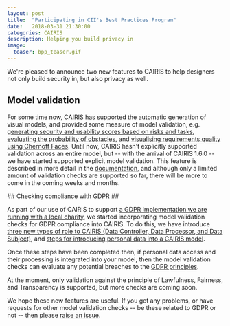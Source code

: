 ```yaml
---
layout: post
title:  "Participating in CII's Best Practices Program"
date:   2018-03-31 21:30:00
categories: CAIRIS
description: Helping you build privacy in
image:
  teaser: bpp_teaser.gif
---
```


We're pleased to announce two new features to CAIRIS to help designers not only build security in, but also privacy as well.

## Model validation ##

For some time now, CAIRIS has supported the automatic generation of visual models, and provided some measure of model validation, e.g. [generating security and usability scores based on risks and tasks](https://cairis.readthedocs.io/en/latest/risks.html#risk-analysis-model), [evaluating the probability of obstacles](https://cairis.readthedocs.io/en/latest/gro.html#obstacle-modelling), and [visualising requirements quality using Chernoff Faces](https://cairis.readthedocs.io/en/latest/gro.html#visualising-requirements-quality-using-chernoff-faces).  Until now, CAIRIS hasn't explicitly supported validation across an entire model, but -- with the arrival of CAIRIS 1.6.0 -- we have started supported explicit model validation.  This feature is described in more detail in the [documentation](https://cairis.readthedocs.io/en/latest/validation.html), and although only a limited amount of validation checks are supported so far, there will be more to come in the coming weeks and months.

## Checking compliance with GDPR ##

As part of our use of CAIRIS to support [a GDPR implementation we are running with a local charity](https://cybersecurity.bournemouth.ac.uk/?p=641), we started incorporating model validation checks for GDPR compliance into CAIRIS.  To do this, we have introduce [three new types of role to CAIRIS (Data Controller, Data Processor, and Data Subject)](https://cairis.readthedocs.io/en/latest/roles_personas.html#roles), and [steps for introducing personal data into a CAIRIS model](https://cairis.readthedocs.io/en/latest/dependencies.html#introducing-personal-data-into-cairis-using-dependencies).

Once these steps have been completed then, if personal data access and their processing is integrated into your model, then the model validation checks can evaluate any potential breaches to the [GDPR principles](https://ico.org.uk/for-organisations/guide-to-the-general-data-protection-regulation-gdpr/principles/).

At the moment, only validation against the principle of Lawfulness, Fairness, and Transparency is supported, but more checks are coming soon.

We hope these new features are useful.  If you get any problems, or have requests for other model validation checks -- be these related to GDPR or not -- then please [raise an issue](https://github.com/failys/cairis/issues).
